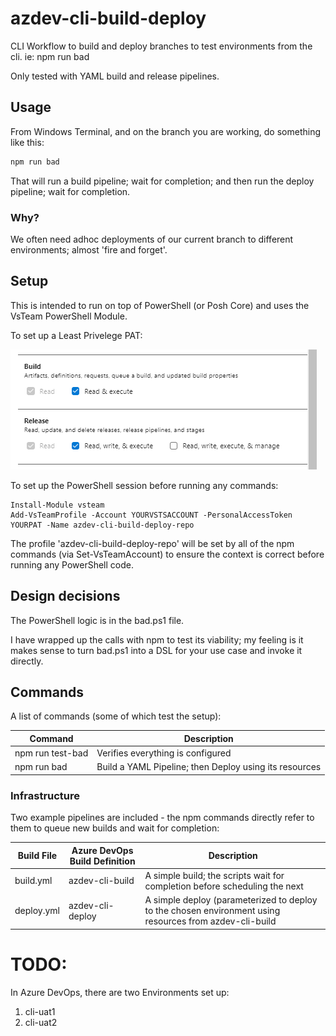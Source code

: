 # azdev-cli-build-deploy
CLI Workflow to build and deploy branches to test environments from the cli. ie: npm run bad

Only tested with YAML build and release pipelines. 

## Usage
From Windows Terminal, and on the branch you are working, do something like this:

```bash
npm run bad
```

That will run a build pipeline; wait for completion; and then run the deploy pipeline; wait for completion. 

### Why?
We often need adhoc deployments of our current branch to different environments; almost 'fire and forget'. 

## Setup
This is intended to run on top of PowerShell (or Posh Core) and uses the VsTeam PowerShell Module. 

To set up a Least Privelege PAT:

![Least Privelege PAT](docs/pat-permissions.png "Least Privelege PAT")

To set up the PowerShell session before running any commands:

```
Install-Module vsteam
Add-VsTeamProfile -Account YOURVSTSACCOUNT -PersonalAccessToken YOURPAT -Name azdev-cli-build-deploy-repo
```

The profile 'azdev-cli-build-deploy-repo' will be set by all of the npm commands (via Set-VsTeamAccount) to ensure the context is correct before running any PowerShell code. 

## Design decisions
The PowerShell logic is in the bad.ps1 file. 

I have wrapped up the calls with npm to test its viability; my feeling is it makes sense to turn bad.ps1 into a DSL for your use case and invoke it directly. 

## Commands
A list of commands (some of which test the setup):

| Command                       | Description                                                                    |
| ----------------------------- | ------------------------------------------------------------------------------ |
| npm run test-bad              | Verifies everything is configured            |
| npm run bad                   | Build a YAML Pipeline; then Deploy using its resources |


### Infrastructure
Two example pipelines are included - the npm commands directly refer to them to queue new builds and wait for completion:

| Build File | Azure DevOps Build Definition | Description                                                                |
| ---------- | ----------------------------- | -------------------------------------------------------------------------- |
| build.yml  | azdev-cli-build               | A simple build; the scripts wait for completion before scheduling the next | 
| deploy.yml | azdev-cli-deploy              | A simple deploy (parameterized to deploy to the chosen environment using resources from azdev-cli-build |

# TODO: 
In Azure DevOps, there are two Environments set up:

1. cli-uat1
2. cli-uat2
